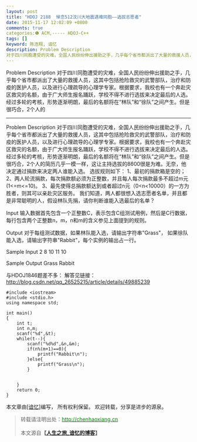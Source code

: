 ```yaml
---
layout: post
title: "HDOJ 2188  悼念512汶川大地震遇难同胞——选拔志愿者"
date: 2015-11-17 12:02:09 +0800
comments: true
categories:❶ ACM,----- HDOJ-C++
tags: []
keyword: 陈浩翔, 谙忆
description: Problem Description 
对于四川同胞遭受的灾难，全国人民纷纷伸出援助之手，几乎每个省市都派出了大量的救援人员，这其中包括抢险救灾的武警部队，治疗和防疫的医护人员，以及进行心理疏导的心理学专家。根据要求，我校也有一个奔赴灾区救灾的名额，由于广大师生报名踊跃，学校不得不进行选拔来决定最后的人选。经过多轮的考核，形势逐渐明朗，最后的名额将在“林队”和“徐队”之间产生。但是很巧合，2个人的 
---
```



Problem Description 
对于四川同胞遭受的灾难，全国人民纷纷伸出援助之手，几乎每个省市都派出了大量的救援人员，这其中包括抢险救灾的武警部队，治疗和防疫的医护人员，以及进行心理疏导的心理学专家。根据要求，我校也有一个奔赴灾区救灾的名额，由于广大师生报名踊跃，学校不得不进行选拔来决定最后的人选。经过多轮的考核，形势逐渐明朗，最后的名额将在“林队”和“徐队”之间产生。但是很巧合，2个人的
<!-- more -->
----------

Problem Description
对于四川同胞遭受的灾难，全国人民纷纷伸出援助之手，几乎每个省市都派出了大量的救援人员，这其中包括抢险救灾的武警部队，治疗和防疫的医护人员，以及进行心理疏导的心理学专家。根据要求，我校也有一个奔赴灾区救灾的名额，由于广大师生报名踊跃，学校不得不进行选拔来决定最后的人选。经过多轮的考核，形势逐渐明朗，最后的名额将在“林队”和“徐队”之间产生。但是很巧合，2个人的简历几乎一模一样，这让主持选拔的8600很是为难。无奈，他决定通过捐款来决定两人谁能入选。
选拔规则如下：
1、最初的捐款箱是空的；
2、两人轮流捐款，每次捐款额必须为正整数，并且每人每次捐款最多不超过m元(1<=m<=10)。
3、最先使得总捐款额达到或者超过n元（0<n<10000）的一方为胜者，则其可以亲赴灾区服务。
我们知道，两人都很想入选志愿者名单，并且都是非常聪明的人，假设林队先捐，请你判断谁能入选最后的名单？

 

Input
输入数据首先包含一个正整数C，表示包含C组测试用例，然后是C行数据，每行包含两个正整数n，m，n和m的含义参见上面提到的规则。
 

Output
对于每组测试数据，如果林队能入选，请输出字符串"Grass"， 如果徐队能入选，请输出字符串"Rabbit"，每个实例的输出占一行。
 

Sample Input
2
8 10
11 10
 

Sample Output
Grass
Rabbit
 
与HDOJ1846题差不多：
解答见链接：http://blog.csdn.net/qq_26525215/article/details/49885239

```
#include <iostream>
#include <stdio.h>
using namespace std;

int main()
{
    int t;
    int n,m;
    scanf("%d",&t);
    while(t--){
        scanf("%d%d",&n,&m);
        if(n%(m+1)==0){
            printf("Rabbit\n");
        }else{
            printf("Grass\n");
        }


    }
    return 0;
}

```

本文章由<a href="http://chenhaoxiang.cn/">[谙忆]</a>编写， 所有权利保留。 
欢迎转载，分享是进步的源泉。
<blockquote cite='陈浩翔'>
<p background-color='#D3D3D3'>转载请注明出处：<a href='http://chenhaoxiang.cn'><font color="green">http://chenhaoxiang.cn</font></a><br><br>
本文源自<strong>【<a href='http://chenhaoxiang.cn' target='_blank'>人生之旅_谙忆的博客</a>】</strong></p>
</blockquote>
